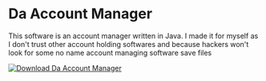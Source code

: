# Da Account Manager
This software is an account manager written in Java.
I made it for myself as I don't trust other account holding softwares and
because hackers won't look for some no name account managing software save files

[![Download Da Account Manager](https://a.fsdn.com/con/app/sf-download-button)](https://sourceforge.net/projects/da-account-manager/files/latest/download)
